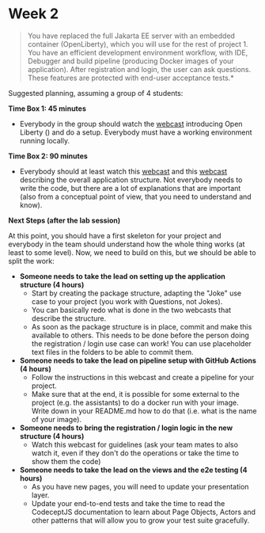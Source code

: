 # Week 2

> You have replaced the full Jakarta EE server with an embedded container (OpenLiberty), which you will use for the rest of project 1. You have an efficient development environment workflow, with IDE, Debugger and build pipeline (producing Docker images of your application). After registration and login, the user can ask questions. These features are protected with end-user acceptance tests.*

Suggested planning, assuming a group of 4 students:

**Time Box 1: 45 minutes**

* Everybody in the group should watch the [webcast](https://www.youtube.com/watch?v=fJI_9VArhtY&list=PLfKkysTy70Qagym3yvAgf-vvsTnOQjgZz&index=14) introducing Open Liberty () and do a setup. Everybody must have a working environment running locally.

**Time Box 2: 90 minutes**

* Everybody should at least watch this [webcast](https://www.youtube.com/watch?v=Yr7OeHtefvQ&list=PLfKkysTy70Qagym3yvAgf-vvsTnOQjgZz&index=16) and this [webcast](https://www.youtube.com/watch?v=SW9YFmC_va0&list=PLfKkysTy70Qagym3yvAgf-vvsTnOQjgZz&index=17) describing the overall application structure. Not everybody needs to write the code, but there are a lot of explanations that are important (also from a conceptual point of view, that you need to understand and know).

**Next Steps (after the lab session)**

At this point, you should have a first skeleton for your project and everybody in the team should understand how the whole thing works (at least to some level). Now, we need to build on this, but we should be able to split the work:

* **Someone needs to take the lead on setting up the application structure (4 hours)**
  * Start by creating the package structure, adapting the "Joke" use case to your project (you work with Questions, not Jokes).
  * You can basically redo what is done in the two webcasts that describe the structure.
  * As soon as the package structure is in place, commit and make this available to others. This needs to be done before the person doing the registration / login use case can work! You can use placeholder text files in the folders to be able to commit them.
* **Someone needs to take the lead on pipeline setup with GitHub Actions (4 hours)**
  * Follow the instructions in this webcast and create a pipeline for your project.
  * Make sure that at the end, it is possible for some external to the project (e.g. the assistants) to do a docker run with your image. Write down in your README.md how to do that (i.e. what is the name of your image).
* **Someone needs to bring the registration / login logic in the new structure (4 hours)**
  * Watch this webcast for guidelines (ask your team mates to also watch it, even if they don't do the operations or take the time to show them the code)
* **Someone needs to take the lead on the views and the  e2e testing (4 hours)**
  * As you have new pages, you will need to update your presentation layer.
  * Update your end-to-end tests and take the time to read the CodeceptJS documentation to learn about Page Objects, Actors and other patterns that will allow you to grow your test suite gracefully.



